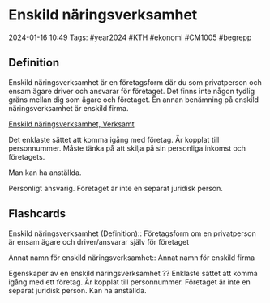 # Enskild näringsverksamhet

2024-01-16 10:49
Tags: #year2024 #KTH #ekonomi #CM1005 #begrepp

## Definition

Enskild näringsverksamhet är en företagsform där du som privatperson och ensam ägare driver och ansvarar för företaget. Det finns inte någon tydlig gräns mellan dig som ägare och företaget. En annan benämning på enskild näringsverksamhet är enskild firma.

[Enskild näringsverksamhet, Verksamt](https://www.verksamt.se/starta/valj-foretagsform/enskild-naringsverksamhet)

Det enklaste sättet att komma igång med företag. Är kopplat till personnummer. Måste tänka på att skilja på sin personliga inkomst och företagets.

Man kan ha anställda.

Personligt ansvarig. Företaget är inte en separat juridisk person.

## Flashcards

Enskild näringsverksamhet (Definition):: Företagsform om en privatperson är ensam ägare och driver/ansvarar själv för företaget
<!--SR:!2024-01-25,3,258!2024-01-25,4,270-->

Annat namn för enskild näringsverksamhet:: Annat namn för enskild firma
<!--SR:!2024-01-26,4,274!2024-02-10,15,294-->

Egenskaper av en enskild näringsverksamhet
??
Enklaste sättet att komma igång med ett företag.
Är kopplat till personnummer.
Företaget är inte en separat juridisk person.
Kan ha anställda.
<!--SR:!2024-02-02,7,258!2024-01-25,4,270-->
